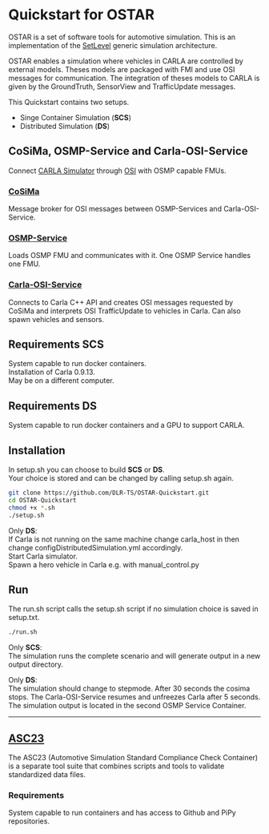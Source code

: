 # Quickstart for OSTAR

OSTAR is a set of software tools for automotive simulation.
This is an implementation of the [SetLevel](https://setlevel.de/en) generic simulation architecture.

OSTAR enables a simulation where vehicles in CARLA are controlled by external models.
Theses models are packaged with FMI and use OSI messages for communication.
The integration of theses models to CARLA is given by the GroundTruth, SensorView and TrafficUpdate messages.

This Quickstart contains two setups.

* Singe Container Simulation (**SCS**)
* Distributed Simulation (**DS**)

## CoSiMa, OSMP-Service and Carla-OSI-Service

Connect [CARLA Simulator](https://carla.org) through [OSI](https://www.asam.net/standards/detail/osi) with OSMP capable FMUs.

### [CoSiMa](https://github.com/DLR-TS/CoSiMa)

Message broker for OSI messages between OSMP-Services and Carla-OSI-Service.

### [OSMP-Service](https://github.com/DLR-TS/OSMP-Service)

Loads OSMP FMU and communicates with it.
One OSMP Service handles one FMU.

### [Carla-OSI-Service](https://github.com/DLR-TS/Carla-OSI-Service)

Connects to Carla C++ API and creates OSI messages requested by CoSiMa and interprets OSI TrafficUpdate to vehicles in Carla.
Can also spawn vehicles and sensors.

## Requirements SCS

System capable to run docker containers.\
Installation of Carla 0.9.13.\
May be on a different computer.

## Requirements DS

System capable to run docker containers and a GPU to support CARLA.

## Installation

In setup.sh you can choose to build **SCS** or **DS**.\
Your choice is stored and can be changed by calling setup.sh again.

```sh
git clone https://github.com/DLR-TS/OSTAR-Quickstart.git
cd OSTAR-Quickstart
chmod +x *.sh
./setup.sh
```

Only **DS**:\
If Carla is not running on the same machine change carla_host in then change configDistributedSimulation.yml accordingly.\
Start Carla simulator.\
Spawn a hero vehicle in Carla e.g. with manual_control.py

## Run

The run.sh script calls the setup.sh script if no simulation choice is saved in setup.txt.

```sh
./run.sh
```

Only **SCS**:\
The simulation runs the complete scenario and will generate output in a new output directory.

Only **DS**:\
The simulation should change to stepmode.
After 30 seconds the cosima stops.
The Carla-OSI-Service resumes and unfreezes Carla after 5 seconds.
The simulation output is located in the second OSMP Service Container.

---

## [ASC23](https://github.com/DLR-TS/asc23)

The ASC23 (Automotive Simulation Standard Compliance Check Container) is a separate tool suite that combines scripts and tools to validate standardized data files.

### Requirements

System capable to run containers and has access to Github and PiPy repositories.
